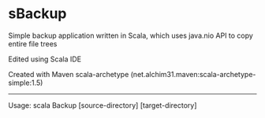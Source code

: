 
sBackup
===

Simple backup application written in Scala, which uses java.nio API to copy entire file trees

Edited using Scala IDE

Created with Maven scala-archetype (net.alchim31.maven:scala-archetype-simple:1.5)

---

Usage: 
	scala Backup [source-directory] [target-directory]
